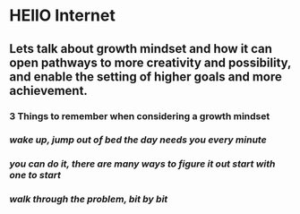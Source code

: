 # HEllO Internet
## Lets talk about **growth mindset** and how it can open pathways to more creativity and possibility, and enable the    setting of higher goals and more achievement.
### **3** Things to remember when considering a growth mindset
### *wake up, jump out of bed the day needs you every minute*
### *you can do it, there are many ways to figure it out start with one to start*
### *walk through the problem, bit by bit*

